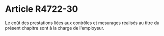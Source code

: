 # Article R4722-30

Le coût des prestations liées aux contrôles et mesurages réalisés au titre du présent chapitre sont à la charge de l'employeur.
